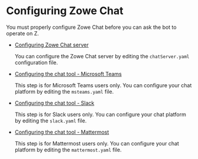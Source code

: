 # Configuring Zowe Chat

You must properly configure Zowe Chat before you can ask the bot to operate on Z.

- [Configuring Zowe Chat server](chat_configure_server)
   
   You can configure the Zowe Chat server by editing the `chatServer.yaml` configuration file.

- [Configuring the chat tool - Microsoft Teams](chat_configure_teams)
   
   This step is for Microsoft Teams users only. You can configure your chat platform by editing the `msteams.yaml` file.

- [Configuring the chat tool - Slack](chat_configure_slack)
   
   This step is for Slack users only. You can configure your chat platform by editing the `slack.yaml` file.

- [Configuring the chat tool - Mattermost](chat_configure_mattermost)
   
   This step is for Mattermost users only. You can configure your chat platform by editing the `mattermost.yaml` file.